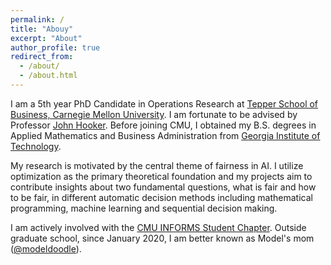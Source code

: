 ```yaml
---
permalink: /
title: "Abouy"
excerpt: "About"
author_profile: true
redirect_from: 
  - /about/
  - /about.html
---
```


I am a 5th year PhD Candidate in Operations Research at [Tepper School of Business, Carnegie Mellon University](https://www.cmu.edu/tepper). I am fortunate to be advised by Professor [John Hooker](http://public.tepper.cmu.edu/jnh). Before joining CMU, I obtained my B.S. degrees in Applied Mathematics and Business Administration from [Georgia Institute of Technology](https://www.gatech.edu). 

My research is motivated by the central theme of fairness in AI. I utilize optimization as the primary theoretical foundation and my projects aim to contribute insights about two fundamental questions, what is fair and how to be fair, in different automatic decision methods including mathematical programming, machine learning and sequential decision making.

I am actively involved with the [CMU INFORMS Student Chapter](https://cmuinforms.org). Outside graduate school, since January 2020, I am better known as Model's mom ([@modeldoodle](https://www.instagram.com/modeldoodle/?hl=en)). 
